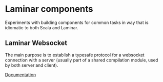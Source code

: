 # Laminar components

Experiments with building components for common tasks in way that is idiomatic to both Scala and Laminar.


## Laminar Websocket

The main purpose is to establish a typesafe protocol for a websocket connection with a server (usually part of a shared compilation module, used by both server and client).

[Documentation](docs/LaminarWebsocket.md)
